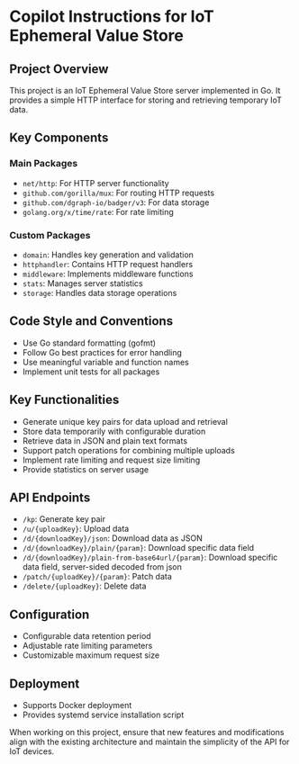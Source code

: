 # Copilot Instructions for IoT Ephemeral Value Store

## Project Overview
This project is an IoT Ephemeral Value Store server implemented in Go. It provides a simple HTTP interface for storing and retrieving temporary IoT data.

## Key Components

### Main Packages
- `net/http`: For HTTP server functionality
- `github.com/gorilla/mux`: For routing HTTP requests
- `github.com/dgraph-io/badger/v3`: For data storage
- `golang.org/x/time/rate`: For rate limiting

### Custom Packages
- `domain`: Handles key generation and validation
- `httphandler`: Contains HTTP request handlers
- `middleware`: Implements middleware functions
- `stats`: Manages server statistics
- `storage`: Handles data storage operations

## Code Style and Conventions
- Use Go standard formatting (gofmt)
- Follow Go best practices for error handling
- Use meaningful variable and function names
- Implement unit tests for all packages

## Key Functionalities
- Generate unique key pairs for data upload and retrieval
- Store data temporarily with configurable duration
- Retrieve data in JSON and plain text formats
- Support patch operations for combining multiple uploads
- Implement rate limiting and request size limiting
- Provide statistics on server usage

## API Endpoints
- `/kp`: Generate key pair
- `/u/{uploadKey}`: Upload data
- `/d/{downloadKey}/json`: Download data as JSON
- `/d/{downloadKey}/plain/{param}`: Download specific data field
- `/d/{downloadKey}/plain-from-base64url/{param}`: Download specific data field, server-sided decoded from json
- `/patch/{uploadKey}/{param}`: Patch data
- `/delete/{uploadKey}`: Delete data

## Configuration
- Configurable data retention period
- Adjustable rate limiting parameters
- Customizable maximum request size

## Deployment
- Supports Docker deployment
- Provides systemd service installation script

When working on this project, ensure that new features and modifications align with the existing architecture and maintain the simplicity of the API for IoT devices.
